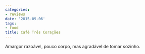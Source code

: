 ```yaml
---
categories:
- reviews
date: '2015-09-06'
tags:
- food
title: Café Três Corações
---
```


Amargor razoável, pouco corpo, mas agradável de tomar sozinho.